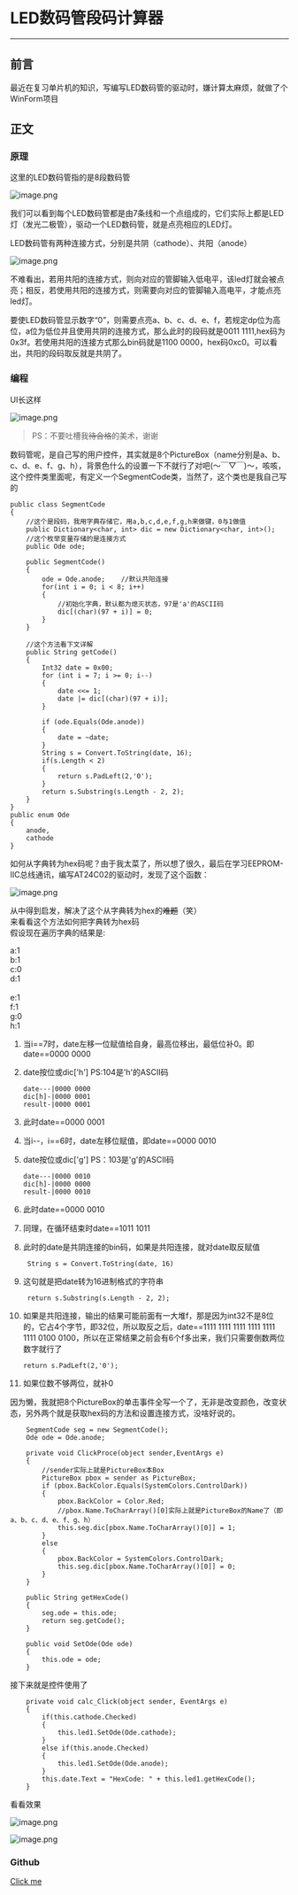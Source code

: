 # LED数码管段码计算器
---

## 前言
最近在复习单片机的知识，写编写LED数码管的驱动时，嫌计算太麻烦，就做了个WinForm项目

## 正文
### 原理
这里的LED数码管指的是8段数码管

![image.png](https://i.loli.net/2020/07/12/Ud3VTJsckCRqNIS.png)

我们可以看到每个LED数码管都是由7条线和一个点组成的，它们实际上都是LED灯（发光二极管），驱动一个LED数码管，就是点亮相应的LED灯。

LED数码管有两种连接方式，分别是共阴（cathode）、共阳（anode）

![image.png](https://i.loli.net/2020/07/12/6Wy48hnYNjQxsDZ.png)

不难看出，若用共阳的连接方式，则向对应的管脚输入低电平，该led灯就会被点亮；相反，若使用共阳的连接方式，则需要向对应的管脚输入高电平，才能点亮led灯。

要使LED数码管显示数字“0”，则需要点亮a、b、c、d、e、f，若规定dp位为高位，a位为低位并且使用共阴的连接方式，那么此时的段码就是0011 1111,hex码为0x3f。若使用共阳的连接方式那么bin码就是1100 0000，hex码0xc0。可以看出，共阳的段码取反就是共阴了。

### 编程

UI长这样

![image.png](https://i.loli.net/2020/07/12/bPIzqJj4oYdcyeR.png)

> PS：不要吐槽我<s>待合格</s>的美术，谢谢

数码管呢，是自己写的用户控件，其实就是8个PictureBox（name分别是a、b、c、d、e、f、g、h），背景色什么的设置一下不就行了对吧(～￣▽￣)～，咳咳，这个控件类里面呢，有定义一个SegmentCode类，当然了，这个类也是我自己写的


    public class SegmentCode
    {
		//这个是段码，我用字典存储它，用a,b,c,d,e,f,g,h来做键，0与1做值
        public Dictionary<char, int> dic = new Dictionary<char, int>();
		//这个枚举变量存储的是连接方式        
		public Ode ode;

        public SegmentCode()
        {
            ode = Ode.anode;	//默认共阳连接
            for(int i = 0; i < 8; i++)
            {
				//初始化字典，默认都为熄灭状态，97是'a'的ASCII码
                dic[(char)(97 + i)] = 0;
            }
        }

		//这个方法看下文详解
        public String getCode()
        {
            Int32 date = 0x00;
            for (int i = 7; i >= 0; i--)
            {
                date <<= 1;
                date |= dic[(char)(97 + i)];
            }

            if (ode.Equals(Ode.anode))
            {
                date = ~date; 
            }
            String s = Convert.ToString(date, 16);
			if(s.Length < 2)
			{
				return s.PadLeft(2,'0');
			}
            return s.Substring(s.Length - 2, 2);
        }
    }
    public enum Ode
    {
        anode,
        cathode
    }


如何从字典转为hex码呢？由于我太菜了，所以想了很久，最后在学习EEPROM-IIC总线通讯，编写AT24C02的驱动时，发现了这个函数：

![image.png](https://i.loli.net/2020/07/12/pBArFRSiVoU8ht2.png)

从中得到启发，解决了这个从字典转为hex的<s>难题</s>（笑）<br/>
来看看这个方法如何把字典转为hex码<br/>
假设现在遍历字典的结果是:

a:1<br/>
b:1<br/>
c:0<br/>
d:1<br/>
<br/>
e:1<br/>
f:1<br/>
g:0<br/>
h:1<br/>

1. 当i==7时，date左移一位赋值给自身，最高位移出，最低位补0。即date==0000 0000
2. date按位或dic['h'] PS:104是'h'的ASCII码

	`date---|0000 0000	`<br/>
	`dic[h]-|0000 0001	`<br/>
	`result-|0000 0001	`<br/>
	
3. 此时date==0000 0001
4. 当i--，i==6时，date左移位赋值，即date==0000 0010
5. date按位或dic['g'] PS：103是'g'的ASCII码
	
	`date---|0000 0010	`<br/>
	`dic[h]-|0000 0000	`<br/>
	`result-|0000 0010	`<br/>
	
6. 此时date==0000 0010
7. 同理，在循环结束时date==1011 1011
8. 此时的date是共阴连接的bin码，如果是共阳连接，就对date取反赋值

		String s = Convert.ToString(date, 16)

9. 这句就是把date转为16进制格式的字符串

		return s.Substring(s.Length - 2, 2);

10. 如果是共阳连接，输出的结果可能前面有一大堆f，那是因为int32不是8位的，它占4个字节，即32位，所以取反之后，date==1111 1111 1111 1111 1111 1111 0100 0100，所以在正常结果之前会有6个f多出来，我们只需要倒数两位数字就行了

		return s.PadLeft(2,'0');

11. 如果位数不够两位，就补0


因为懒，我就把8个PictureBox的单击事件全写一个了，无非是改变颜色，改变状态，另外两个就是获取hex码的方法和设置连接方式，没啥好说的。

		SegmentCode seg = new SegmentCode();
        Ode ode = Ode.anode;

    	private void ClickProce(object sender,EventArgs e)
       	{
			//sender实际上就是PictureBox本Box
            PictureBox pbox = sender as PictureBox;
            if (pbox.BackColor.Equals(SystemColors.ControlDark))
            {
                pbox.BackColor = Color.Red;
				//pbox.Name.ToCharArray()[0]实际上就是PictureBox的Name了（即a、b、c、d、e、f、g、h）
                this.seg.dic[pbox.Name.ToCharArray()[0]] = 1;
            }
            else
            {
                pbox.BackColor = SystemColors.ControlDark;
                this.seg.dic[pbox.Name.ToCharArray()[0]] = 0;
            }
        }
		
		public String getHexCode()
        {
            seg.ode = this.ode;
            return seg.getCode();
        }

        public void SetOde(Ode ode)
        {
            this.ode = ode;
        }

接下来就是控件使用了

		private void calc_Click(object sender, EventArgs e)
        {
            if(this.cathode.Checked)
            {
                this.led1.SetOde(Ode.cathode);
            }
            else if(this.anode.Checked)
            {
                this.led1.SetOde(Ode.anode);
            }
            this.date.Text = "HexCode: " + this.led1.getHexCode();
        }

看看效果

![image.png](https://i.loli.net/2020/07/12/FJNIgGOES8HxZvm.png)

![image.png](https://i.loli.net/2020/07/13/32SzipAJB1UoWM5.png)

### Github
[Click me](https://github.com/7emotions/SegmentCode/)